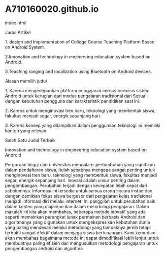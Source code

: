 # A710160020.github.io
index.html
<html>
  <p>Judul Artikel</P>
  <p>1. design and Implementation of College Course Teaching Platform Based on Android System.</p>
  2.Innovation and technology in engineering education system based on Android.</p> 
  3.Teaching ranging and localization using Bluetooth on Android devices.</p> 
  Alasan memilih judul</p>
  1.  Karena mengedepankan platform pengajaran cerdas berbasis sistem Android untuk kerugian dari modus pengajaran tradisional dan Sesuai dengan kebutuhan pengguna dan karakteristik pendidikan saat ini.</p>
  2. Karena untuk menginovasi tren baru, teknologi yang membentuk siswa, fakultas menjadi segar, energik sepanjang hari.</p>
  3. Karena konsep yang ditampilkan dalam penggunaan teknologi ini memiliki konten yang relevan.</p>
  <p>Salah Satu Judul Terbaik</p>
  Innovation and technology in engineering education system based on Android<p/>
  Perguruan tinggi dan universitas mengalami pertumbuhan yang signifikan dalam pendaftaran siswa, itulah sebabnya mengapa sangat penting untuk menginovasi tren baru, teknologi yang membentuk siswa, fakultas menjadi segar, energik sepanjang hari. Inovasi adalah unsur penting dalam pengembangan. Perubahan terjadi dengan kecepatan lebih cepat dari sebelumnya. Informasi ini tersedia untuk semua orang secara instan dan dengan demikian fokus siswa bergeser dari pengajaran kelas tradisional menjadi informasi diri melalui internet. Ini panggilan untuk perubahan baik dalam konten yang diajarkan dan dalam metodologi pengajaran. Dalam makalah ini kita akan membahas, beberapa metode inovatif yang ada seperti memainkan perangkat lunak permainan berbasis Android dan algoritmanya yang digunakan untuk mengekspresikan kebutuhan dunia yang paling mendesak melalui metodologi yang tampaknya jernih tetapi terbukti sangat efektif dalam menjaga siswa bertunangan. Kami kemudian akan membahas bagaimana metode ini dapat dimodifikasi lebih lanjut untuk membuatnya paling efisien dan mengusulkan metodologi pengajaran untuk pengembangan android dan algoritma
</html>
